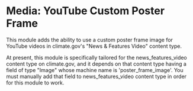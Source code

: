 Media: YouTube Custom Poster Frame
==================================

This module adds the ability to use a custom poster frame image for
YouTube videos in climate.gov's "News & Features Video" content type.

At present, this module is specifically tailored for the
news_features_video content type on climate.gov, and it depends on
that content type having a field of type "Image" whose machine name is
'poster_frame_image'.  You must manually add that field to
news_features_video content type in order for this module to work.

